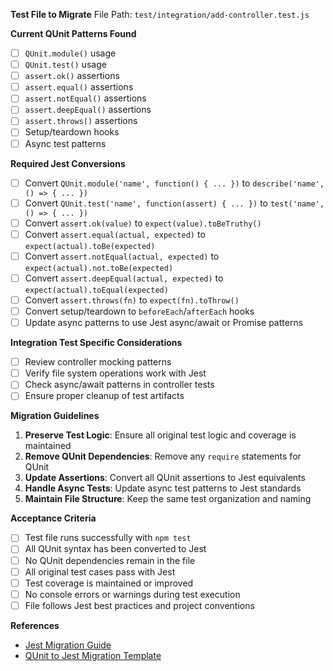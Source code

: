 **Test File to Migrate**
File Path: `test/integration/add-controller.test.js`

**Current QUnit Patterns Found**
- [ ] `QUnit.module()` usage
- [ ] `QUnit.test()` usage
- [ ] `assert.ok()` assertions
- [ ] `assert.equal()` assertions
- [ ] `assert.notEqual()` assertions
- [ ] `assert.deepEqual()` assertions
- [ ] `assert.throws()` assertions
- [ ] Setup/teardown hooks
- [ ] Async test patterns

**Required Jest Conversions**
- [ ] Convert `QUnit.module('name', function() { ... })` to `describe('name', () => { ... })`
- [ ] Convert `QUnit.test('name', function(assert) { ... })` to `test('name', () => { ... })`
- [ ] Convert `assert.ok(value)` to `expect(value).toBeTruthy()`
- [ ] Convert `assert.equal(actual, expected)` to `expect(actual).toBe(expected)`
- [ ] Convert `assert.notEqual(actual, expected)` to `expect(actual).not.toBe(expected)`
- [ ] Convert `assert.deepEqual(actual, expected)` to `expect(actual).toEqual(expected)`
- [ ] Convert `assert.throws(fn)` to `expect(fn).toThrow()`
- [ ] Convert setup/teardown to `beforeEach`/`afterEach` hooks
- [ ] Update async patterns to use Jest async/await or Promise patterns

**Integration Test Specific Considerations**
- [ ] Review controller mocking patterns
- [ ] Verify file system operations work with Jest
- [ ] Check async/await patterns in controller tests
- [ ] Ensure proper cleanup of test artifacts

**Migration Guidelines**
1. **Preserve Test Logic**: Ensure all original test logic and coverage is maintained
2. **Remove QUnit Dependencies**: Remove any `require` statements for QUnit
3. **Update Assertions**: Convert all QUnit assertions to Jest equivalents
4. **Handle Async Tests**: Update async test patterns to Jest standards
5. **Maintain File Structure**: Keep the same test organization and naming

**Acceptance Criteria**
- [ ] Test file runs successfully with `npm test`
- [ ] All QUnit syntax has been converted to Jest
- [ ] No QUnit dependencies remain in the file
- [ ] All original test cases pass with Jest
- [ ] Test coverage is maintained or improved
- [ ] No console errors or warnings during test execution
- [ ] File follows Jest best practices and project conventions

**References**
- [Jest Migration Guide](../JEST_MIGRATION_GUIDE.md)
- [QUnit to Jest Migration Template](../.github/ISSUE_TEMPLATE/qunit_to_jest_migration.md)